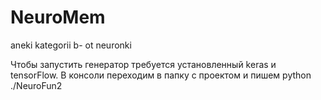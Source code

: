 # NeuroMem
aneki kategorii b- ot neuronki

Чтобы запустить генератор требуется установленный keras и tensorFlow. 
В консоли переходим в папку с проектом и пишем python ./NeuroFun2
